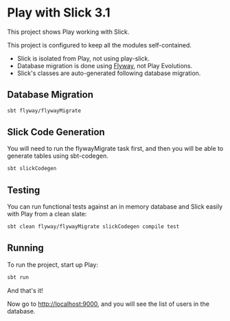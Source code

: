 # Play with Slick 3.1

This project shows Play working with Slick.

This project is configured to keep all the modules self-contained.

* Slick is isolated from Play, not using play-slick.
* Database migration is done using [Flyway](https://flywaydb.org/), not Play Evolutions.
* Slick's classes are auto-generated following database migration.

## Database Migration

```bash
sbt flyway/flywayMigrate
```

## Slick Code Generation

You will need to run the flywayMigrate task first, and then you will be able to generate tables using sbt-codegen.

```bash
sbt slickCodegen
```

## Testing

You can run functional tests against an in memory database and Slick easily with Play from a clean slate:

```bash
sbt clean flyway/flywayMigrate slickCodegen compile test
```

## Running

To run the project, start up Play:

```bash
sbt run
```

And that's it!

Now go to <http://localhost:9000>, and you will see the list of users in the database.
